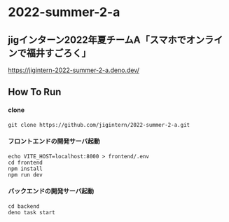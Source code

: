 # 2022-summer-2-a

## jigインターン2022年夏チームA「スマホでオンラインで福井すごろく」

https://jigintern-2022-summer-2-a.deno.dev/

## How To Run

#### clone

```shell
git clone https://github.com/jigintern/2022-summer-2-a.git
```

#### フロントエンドの開発サーバ起動

```shell
echo VITE_HOST=localhost:8000 > frontend/.env
cd frontend
npm install
npm run dev
```

#### バックエンドの開発サーバ起動

```shell
cd backend
deno task start
```